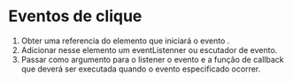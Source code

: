 # Eventos de clique

1. Obter uma referencia do elemento que iniciará o evento .
2. Adicionar nesse elemento um eventListenner ou escutador de evento.
3. Passar como argumento para o listener o evento e a função de callback
que deverá ser executada quando o evento especificado ocorrer.